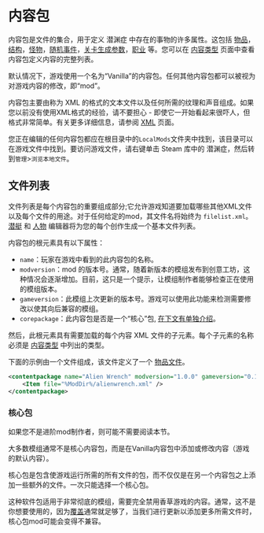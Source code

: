 # 内容包

内容包是文件的集合，用于定义 潜渊症 中存在的事物的许多属性。这包括 [物品](../ContentTypes/Item.md)，[结构](../ContentTypes/Structure.md)，[怪物](../ContentTypes/Character.md)，[随机事件](../ContentTypes/RandomEvents.md)，[关卡生成参数](../ContentTypes/LevelGenerationParameters.md)，[职业](../ContentTypes/Jobs.md) 等。您可以在 [内容类型](ContentTypes.md) 页面中查看内容包定义内容的完整列表。

默认情况下，游戏使用一个名为“Vanilla”的内容包。任何其他内容包都可以被视为对游戏内容的修改，即“mod”。

内容包主要由称为 XML 的格式的文本文件以及任何所需的纹理和声音组成。如果您以前没有使用XML格式的经验，请不要担心 - 即使它一开始看起来很吓人，但格式非常简单。有关更多详细信息，请参阅 [XML](XML.md) 页面。

您正在编辑的任何内容包都应在根目录中的`LocalMods`文件夹中找到，该目录可以在游戏文件中找到。要访问游戏文件，请右键单击 Steam 库中的 潜渊症，然后转到`管理`>`浏览本地文件`。

## 文件列表

文件列表是每个内容包的重要组成部分;它允许游戏知道要加载哪些其他XML文件以及每个文件的用途。对于任何给定的mod，其文件名将始终为 `filelist.xml`。[潜艇](../Editors/SubmarineEditor.md) 和 [人物](../Editors/CharacterEditor.md) 编辑器将为您的每个创作生成一个基本文件列表。

内容包的根元素具有以下属性：
- `name`：玩家在游戏中看到的此内容包的名称。
- `modversion`：mod 的版本号。通常，随着新版本的模组发布到创意工坊，这种情况会逐渐增加。目前，这只是一个提示，让模组制作者能够检查正在使用的模组版本。
- `gameversion`：此模组上次更新的版本号。游戏可以使用此功能来检测需要修改以使其向后兼容的模组。
- `corepackage`：此内容包是否是一个“核心”包, [在下文有单独介绍](#core-packages)。

然后，此根元素具有需要加载的每个内容 XML 文件的子元素。每个子元素的名称必须是 [内容类型](ContentTypes.md) 中列出的类型。

下面的示例由一个文件组成，该文件定义了一个 [物品文件](../ContentTypes/Item.md)。

```xml
<contentpackage name="Alien Wrench" modversion="1.0.0" gameversion="0.17.8.0" corepackage="false">
    <Item file="%ModDir%/alienwrench.xml" />
</contentpackage>
```

### 核心包

如果您不是进阶mod制作者，则可能不需要阅读本节。

大多数模组通常不是核心内容包，而是在Vanilla内容包中添加或修改内容（游戏的默认内容）。

核心包是包含使游戏运行所需的所有文件的包，而不仅仅是在另一个内容包之上添加一些额外的文件。一次只能选择一个核心包。

这种软件包适用于非常彻底的模组，需要完全禁用香草游戏的内容。通常，这不是你想要使用的，因为[覆盖](Overrides.md)通常就足够了，当我们进行更新以添加更多所需文件时，核心包mod可能会变得不兼容。
